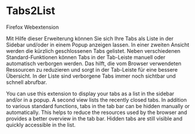 # Tabs2List
Firefox Webextension

Mit Hilfe dieser Erweiterung können Sie sich Ihre Tabs als Liste in der Sidebar und/oder in einem Popup anzeigen lassen. In einer zweiten Ansicht werden die kürzlich geschlossenen Tabs gelistet. Neben verschiedenen Standard-Funktionen können Tabs in der Tab-Leiste manuell oder automatisch verborgen werden. Das hilft, die vom Browser verwendeten Ressourcen zu reduzieren und sorgt in der Tab-Leiste für eine bessere Übersicht. In der Liste sind verborgene Tabs immer noch sichtbar und schnell abrufbar.

You can use this extension to display your tabs as a list in the sidebar and/or in a popup. A second view lists the recently closed tabs. In addition to various standard functions, tabs in the tab bar can be hidden manually or automatically. This helps to reduce the resources used by the browser and provides a better overview in the tab bar. Hidden tabs are still visible and quickly accessible in the list.
